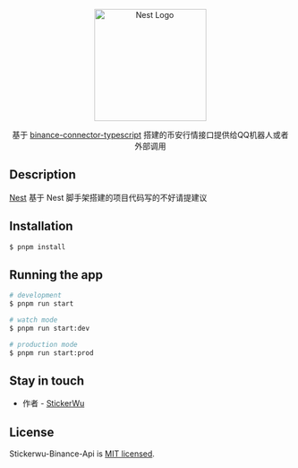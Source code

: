 <p align="center">
  <a href="http://nestjs.com/" target="blank"><img src="https://nestjs.com/img/logo-small.svg" width="200" alt="Nest Logo" /></a>
</p>

[circleci-image]: https://img.shields.io/circleci/build/github/nestjs/nest/master?token=abc123def456
[circleci-url]: https://circleci.com/gh/nestjs/nest

  <p align="center">基于 <a href="https://github.com/binance/binance-connector-typescript" target="_blank">binance-connector-typescript</a> 搭建的币安行情接口提供给QQ机器人或者外部调用</p>
    <p align="center">

  <!--[![Backers on Open Collective](https://opencollective.com/nest/backers/badge.svg)](https://opencollective.com/nest#backer)
  [![Sponsors on Open Collective](https://opencollective.com/nest/sponsors/badge.svg)](https://opencollective.com/nest#sponsor)-->

## Description

[Nest](https://github.com/nestjs/nest) 基于 Nest 脚手架搭建的项目代码写的不好请提建议

## Installation

```bash
$ pnpm install
```

## Running the app

```bash
# development
$ pnpm run start

# watch mode
$ pnpm run start:dev

# production mode
$ pnpm run start:prod
```

## Stay in touch

- 作者 - [StickerWu](https://qm.qq.com/q/l6AlIPKMuY)

## License

Stickerwu-Binance-Api is [MIT licensed](LICENSE).
